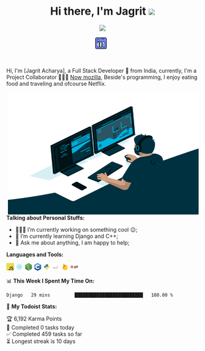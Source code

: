 <div align="center">
   <h1>Hi there, I'm Jagrit <img src="https://media.giphy.com/media/hvRJCLFzcasrR4ia7z/giphy.gif" width="25px"> </h1>
   
   
   <img src="https://pronoun.cyou/x/y?subject=He&object=Him&height=20"> 
</div>

<p align='center'>
   <a href="https://www.linkedin.com/in/jagritacharya/"><img height="30" src="https://github.com/JAgrit20/JAgrit20/blob/main/linkedin.png?raw=true"></a>&nbsp;&nbsp;

 </p>
<br />

Hi, I'm [Jagrit Acharya], a Full Stack Developer 🚀 from India, currently, I'm a Project Collaborator 🙍🏽‍♂️ [Now mozilla](https://nowmozilla.club/), Beside's programming, I enjoy eating food and traveling and ofcourse Netflix.

  <img align="right" alt="GIF" src="https://github.com/JAgrit20/JAgrit20/blob/main/code.gif?raw=true" width="500" height="320" />
  
**Talking about Personal Stuffs:**

- 👨🏽‍💻 I’m currently working on something cool :wink:;
- 🌱 I’m currently learning Django and C++; 
- 💬 Ask me about anything, I am happy to help;

**Languages and Tools:**  

<code><img height="20" src="https://raw.githubusercontent.com/github/explore/80688e429a7d4ef2fca1e82350fe8e3517d3494d/topics/javascript/javascript.png"></code>
<code><img height="20" src="https://raw.githubusercontent.com/github/explore/80688e429a7d4ef2fca1e82350fe8e3517d3494d/topics/react/react.png"></code>
<code><img height="20" src="https://raw.githubusercontent.com/github/explore/80688e429a7d4ef2fca1e82350fe8e3517d3494d/topics/nodejs/nodejs.png"></code>
<code><img height="20" src="https://raw.githubusercontent.com/github/explore/80688e429a7d4ef2fca1e82350fe8e3517d3494d/topics/cpp/cpp.png"></code>
<code><img height="20" src="https://raw.githubusercontent.com/github/explore/80688e429a7d4ef2fca1e82350fe8e3517d3494d/topics/python/python.png"></code>
<code><img height="20" src="https://raw.githubusercontent.com/github/explore/80688e429a7d4ef2fca1e82350fe8e3517d3494d/topics/mysql/mysql.png"></code>
<code><img height="20" src="https://raw.githubusercontent.com/github/explore/80688e429a7d4ef2fca1e82350fe8e3517d3494d/topics/firebase/firebase.png"></code>
<code><img height="20" src="https://raw.githubusercontent.com/github/explore/80688e429a7d4ef2fca1e82350fe8e3517d3494d/topics/git/git.png"></code>

📊 **This Week I Spent My Time On:**
<!--START_SECTION:waka-->
```text
Django   29 mins         █████████████████████████   100.00 % 
```
<!--END_SECTION:waka-->

🚧 **My Todoist Stats:**
<!-- TODO-IST:START -->
🏆  6,192 Karma Points           
🌸  Completed 0 tasks today           
✅  Completed 459 tasks so far           
⏳  Longest streak is 10 days
<!-- TODO-IST:END -->





